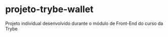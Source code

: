 # projeto-trybe-wallet
Projeto individual desenvolvido durante o módulo de Front-End do curso da Trybe
